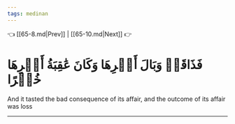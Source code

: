 ```yaml
---
tags: medinan
---
```


👈 [[65-8.md|Prev]] | [[65-10.md|Next]] 👉

# فَذَاقَتۡ وَبَالَ أَمۡرِهَا وَكَانَ عَٰقِبَةُ أَمۡرِهَا خُسۡرًا

And it tasted the bad consequence of its affair, and the outcome of its affair was loss

---

